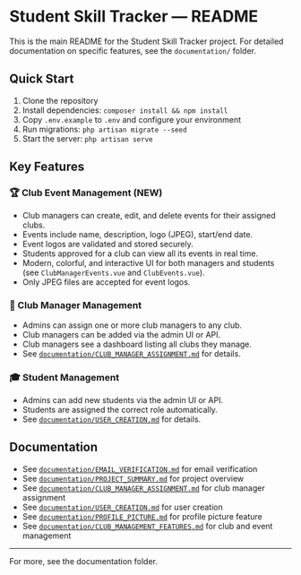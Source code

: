 # Student Skill Tracker — README

This is the main README for the Student Skill Tracker project. For detailed documentation on specific features, see the `documentation/` folder.

## Quick Start
1. Clone the repository
2. Install dependencies: `composer install && npm install`
3. Copy `.env.example` to `.env` and configure your environment
4. Run migrations: `php artisan migrate --seed`
5. Start the server: `php artisan serve`

## Key Features

### 🏆 Club Event Management (NEW)
- Club managers can create, edit, and delete events for their assigned clubs.
- Events include name, description, logo (JPEG), start/end date.
- Event logos are validated and stored securely.
- Students approved for a club can view all its events in real time.
- Modern, colorful, and interactive UI for both managers and students (see `ClubManagerEvents.vue` and `ClubEvents.vue`).
- Only JPEG files are accepted for event logos.

### 👤 Club Manager Management
- Admins can assign one or more club managers to any club.
- Club managers can be added via the admin UI or API.
- Club managers see a dashboard listing all clubs they manage.
- See [`documentation/CLUB_MANAGER_ASSIGNMENT.md`](CLUB_MANAGER_ASSIGNMENT.md) for details.

### 🎓 Student Management
- Admins can add new students via the admin UI or API.
- Students are assigned the correct role automatically.
- See [`documentation/USER_CREATION.md`](USER_CREATION.md) for details.

## Documentation
- See [`documentation/EMAIL_VERIFICATION.md`](EMAIL_VERIFICATION.md) for email verification
- See [`documentation/PROJECT_SUMMARY.md`](PROJECT_SUMMARY.md) for project overview
- See [`documentation/CLUB_MANAGER_ASSIGNMENT.md`](CLUB_MANAGER_ASSIGNMENT.md) for club manager assignment
- See [`documentation/USER_CREATION.md`](USER_CREATION.md) for user creation
- See [`documentation/PROFILE_PICTURE.md`](PROFILE_PICTURE.md) for profile picture feature
- See [`documentation/CLUB_MANAGEMENT_FEATURES.md`](CLUB_MANAGEMENT_FEATURES.md) for club and event management

---
For more, see the documentation folder.
